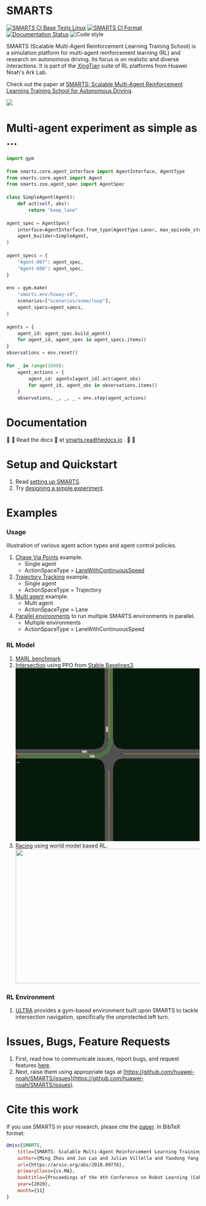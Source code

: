 # SMARTS
[![SMARTS CI Base Tests Linux](https://github.com/huawei-noah/SMARTS/actions/workflows/ci-base-tests-linux.yml/badge.svg?branch=master)](https://github.com/huawei-noah/SMARTS/actions/workflows/ci-base-tests-linux.yml?query=branch%3Amaster) 
[![SMARTS CI Format](https://github.com/huawei-noah/SMARTS/actions/workflows/ci-format.yml/badge.svg?branch=master)](https://github.com/huawei-noah/SMARTS/actions/workflows/ci-format.yml?query=branch%3Amaster)
[![Documentation Status](https://readthedocs.org/projects/smarts/badge/?version=latest)](https://smarts.readthedocs.io/en/latest/?badge=latest)
![Code style](https://img.shields.io/badge/code%20style-black-000000.svg) 

SMARTS (Scalable Multi-Agent Reinforcement Learning Training School) is a simulation platform for multi-agent reinforcement learning (RL) and research on autonomous driving. Its focus is on realistic and diverse interactions. It is part of the [XingTian](https://github.com/huawei-noah/xingtian/) suite of RL platforms from Huawei Noah's Ark Lab.

Check out the paper at [SMARTS: Scalable Multi-Agent Reinforcement Learning Training School for Autonomous Driving](https://arxiv.org/abs/2010.09776).

![](docs/_static/smarts_envision.gif)

# Multi-agent experiment as simple as ...
```python
import gym

from smarts.core.agent_interface import AgentInterface, AgentType
from smarts.core.agent import Agent
from smarts.zoo.agent_spec import AgentSpec

class SimpleAgent(Agent):
    def act(self, obs):
        return "keep_lane"

agent_spec = AgentSpec(
    interface=AgentInterface.from_type(AgentType.Laner, max_episode_steps=None),
    agent_builder=SimpleAgent,
)

agent_specs = {
    "Agent-007": agent_spec,
    "Agent-008": agent_spec,
}

env = gym.make(
    "smarts.env:hiway-v0",
    scenarios=["scenarios/sumo/loop"],
    agent_specs=agent_specs,
)

agents = {
    agent_id: agent_spec.build_agent()
    for agent_id, agent_spec in agent_specs.items()
}
observations = env.reset()

for _ in range(1000):
    agent_actions = {
        agent_id: agents[agent_id].act(agent_obs)
        for agent_id, agent_obs in observations.items()
    }
    observations, _, _, _ = env.step(agent_actions)
```

# Documentation
:rotating_light: :bell: Read the docs :notebook_with_decorative_cover: at [smarts.readthedocs.io](https://smarts.readthedocs.io/en/latest) . :bell: :rotating_light:

# Setup and Quickstart
1. Read [setting up SMARTS](https://smarts.readthedocs.io/en/latest/setup.html).
2. Try [designing a simple experiment](https://smarts.readthedocs.io/en/latest/quickstart.html).

# Examples 
### Usage
Illustration of various agent action types and agent control policies. 
1. [Chase Via Points](examples/control/chase_via_points.py) example.
    + Single agent
    + ActionSpaceType = [LaneWithContinuousSpeed](smarts/core/controllers/__init__.py#AcionSpaceType)
1. [Trajectory Tracking](examples/control/trajectory_tracking.py) example.
    + Single agent
    + ActionSpaceType = Trajectory
1. [Multi agent](examples/control/multi_agent.py) example.
    + Multi agent
    + ActionSpaceType = Lane
1. [Parallel environments](examples/control/parallel_environment.py) to run multiple SMARTS environments in parallel.
    + Multiple environments
    + ActionSpaceType = LaneWithContinuousSpeed

### RL Model
1. [MARL benchmark](baselines/marl_benchmark)
1. [Intersection](examples/rl/intersection) using PPO from [Stable Baselines3](https://github.com/DLR-RM/stable-baselines3).
    <img src="examples/rl/intersection/docs/_static/intersection.gif" height="450" width="600"/>
1. [Racing](examples/rl/racing) using world model based RL.
    <img src="examples/rl/racing/docs/_static/racing.gif" height="350" width="600"/>

### RL Environment
1. [ULTRA](https://github.com/smarts-project/smarts-project.rl/blob/master/ultra) provides a gym-based environment built upon SMARTS to tackle intersection navigation, specifically the unprotected left turn.

# Issues, Bugs, Feature Requests 
1. First, read how to communicate issues, report bugs, and request features [here](./docs/resources/contributing.rst#communication).
1. Next, raise them using appropriate tags at [https://github.com/huawei-noah/SMARTS/issues](https://github.com/huawei-noah/SMARTS/issues).

# Cite this work
If you use SMARTS in your research, please cite the [paper](https://arxiv.org/abs/2010.09776). In BibTeX format:

```bibtex
@misc{SMARTS,
    title={SMARTS: Scalable Multi-Agent Reinforcement Learning Training School for Autonomous Driving},
    author={Ming Zhou and Jun Luo and Julian Villella and Yaodong Yang and David Rusu and Jiayu Miao and Weinan Zhang and Montgomery Alban and Iman Fadakar and Zheng Chen and Aurora Chongxi Huang and Ying Wen and Kimia Hassanzadeh and Daniel Graves and Dong Chen and Zhengbang Zhu and Nhat Nguyen and Mohamed Elsayed and Kun Shao and Sanjeevan Ahilan and Baokuan Zhang and Jiannan Wu and Zhengang Fu and Kasra Rezaee and Peyman Yadmellat and Mohsen Rohani and Nicolas Perez Nieves and Yihan Ni and Seyedershad Banijamali and Alexander Cowen Rivers and Zheng Tian and Daniel Palenicek and Haitham bou Ammar and Hongbo Zhang and Wulong Liu and Jianye Hao and Jun Wang},
    url={https://arxiv.org/abs/2010.09776},
    primaryClass={cs.MA},
    booktitle={Proceedings of the 4th Conference on Robot Learning (CoRL)},
    year={2020},
    month={11}
}
```